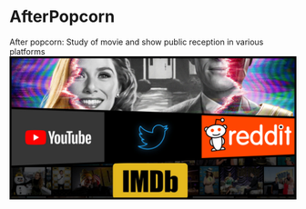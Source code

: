 # AfterPopcorn
After popcorn: Study of movie and show public reception in various platforms
![alt text](https://github.com/david8more/AfterPopcorn/blob/main/data/header.png)

